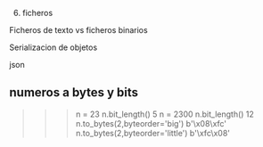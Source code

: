 6. ficheros

Ficheros de texto vs ficheros binarios

Serializacion de objetos

json



## numeros a bytes y bits

>>> n = 23
>>> n.bit_length()
5
>>> n = 2300
>>> n.bit_length()
12
>>> n.to_bytes(2,byteorder='big')
b'\x08\xfc'
>>> n.to_bytes(2,byteorder='little')
b'\xfc\x08'